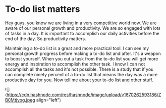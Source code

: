 # To-do list matters

Hey guys, you know we are living in a very competitive world now. We are aware of our personal growth and productivity. We are so engaged with lots of tasks in a day. It is important to accomplish our daily activities before the end of the day. So productivity matters.

Maintaining a to-do list is a great and more practical tool. I can see my personal growth progress before making a to-do list and after. It's a weapon to boost yourself. When you cut a task from the to-do list you will get more energy and inspiration to accomplish the other task. I know I can not accomplish all the tasks and it's not possible. There is a study that if you can complete ninety percent of a to-do list that means the day was a more productive day for you. Now tell me about your to-do list and other stuff.

![](https://cdn.hashnode.com/res/hashnode/image/upload/v1670262593186/ZB0Mtjvog.jpeg align="left")